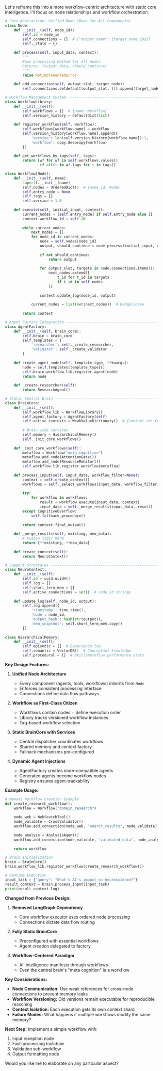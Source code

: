Let's reframe this into a more workflow-centric architecture with static core intelligence. I'll focus on node relationships and workflow orchestration:

```python
# Core Abstraction: Unified Node (Base for ALL Components)
class Node:
    def __init__(self, node_id):
        self.id = node_id
        self.connections = {}  # {"output_name": [target_node_ids]}
        self._state = {}
        
    def process(self, input_data, context):
        """
        Base processing method for all nodes
        Returns: (output_data, should_continue)
        """
        raise NotImplementedError
        
    def add_connection(self, output_slot, target_node):
        self.connections.setdefault(output_slot, []).append(target_node.id)

# Workflow Management System --------------------------------------------------
class WorkflowLibrary:
    def __init__(self):
        self.workflows = {}  # {name: Workflow}
        self.version_history = defaultdict(list)
        
    def register_workflow(self, workflow):
        self.workflows[workflow.name] = workflow
        self.version_history[workflow.name].append({
            'version': len(self.version_history[workflow.name])+1,
            'workflow': copy.deepcopy(workflow)
        })
    
    def get_workflows_by_tags(self, tags):
        return [wf for wf in self.workflows.values() 
                if all(t in wf.tags for t in tags)]

class Workflow(Node):
    def __init__(self, name):
        super().__init__(name)
        self.nodes = OrderedDict()  # {node_id: Node}
        self.entry_node = None
        self.tags = []
        self.version = 1.0
        
    def execute(self, initial_input, context):
        current_nodes = [self.entry_node] if self.entry_node else []
        context.workflow_id = self.id
        
        while current_nodes:
            next_nodes = []
            for node_id in current_nodes:
                node = self.nodes[node_id]
                output, should_continue = node.process(initial_input, context)
                
                if not should_continue:
                    return output
                
                for output_slot, targets in node.connections.items():
                    next_nodes.extend([
                        t_id for t_id in targets
                        if t_id in self.nodes
                    ])
                    
                context.update_log(node_id, output)
                
            current_nodes = list(set(next_nodes))  # Deduplicate
            
        return context

# Agent Factory Integration ---------------------------------------------------
class AgentFactory:
    def __init__(self, brain_core):
        self.brain = brain_core
        self.templates = {
            'researcher': self._create_researcher,
            'validator': self._create_validator
        }
        
    def create_agent_node(self, template_type, **kwargs):
        node = self.templates[template_type]()
        self.brain.workflow_lib.register_agent(node)
        return node
        
    def _create_researcher(self):
        return ResearchAgent()

# Static Central Brain --------------------------------------------------------
class BrainCore:
    def __init__(self):
        self.workflow_lib = WorkflowLibrary()
        self.agent_factory = AgentFactory(self)
        self.active_contexts = WeakValueDictionary()  # {context_id: Context}
        
        # Brain-wide Services
        self.memory = HierarchicalMemory()
        self._init_core_workflows()
        
    def _init_core_workflows(self):
        metaflow = Workflow("meta_cognition")
        metaflow.add_node(AttentionGate())
        metaflow.add_node(ResourceMonitor())
        self.workflow_lib.register_workflow(metaflow)
        
    def process_input(self, input_data, workflow_filter=None):
        context = self.create_context()
        workflows = self._select_workflows(input_data, workflow_filter)
        
        try:
            for workflow in workflows:
                result = workflow.execute(input_data, context)
                input_data = self._merge_results(input_data, result)
        except CognitiveOverflow:
            self.fallback_procedure()
            
        return context.final_output()
    
    def _merge_results(self, existing, new_data):
        # Fusion logic here
        return {**existing, **new_data}
    
    def create_context(self):
        return NeuroContext()

# Support Structures ----------------------------------------------------------
class NeuroContext:
    def __init__(self):
        self.id = uuid.uuid4()
        self.log = []
        self.short_term_mem = {}
        self.active_connections = set()  # node_id strings
        
    def update_log(self, node_id, output):
        self.log.append({
            'timestamp': time.time(),
            'node': node_id,
            'output_hash': hash(str(output)),
            'mem_snapshot': self.short_term_mem.copy()
        })
        
class HierarchicalMemory:
    def __init__(self):
        self.episodic = []  # Experience log
        self.semantic = VectorDB()  # Conceptual knowledge
        self.procedural = {}  # Skill/Workflow performance stats
```

**Key Design Features:**

1. **Unified Node Architecture**
   - Every component (agents, tools, workflows) inherits from `Node`
   - Enforces consistent processing interface
   - Connections define data flow pathways

2. **Workflow as First-Class Citizen**
   - Workflows contain nodes + define execution order
   - Library tracks versioned workflow instances
   - Tag-based workflow selection

3. **Static BrainCore with Services**
   - Central dispatcher coordinates workflows
   - Shared memory and context factory
   - Fallback mechanisms pre-configured

4. **Dynamic Agent Injections**
   - AgentFactory creates node-compatible agents
   - Generated agents become workflow nodes
   - Registry ensures agent-trackability

**Example Usage:**

```python
# Manual Workflow Creation Example
def create_research_workflow():
    workflow = Workflow("domain_research")
    
    node_web = WebSearchTool()
    node_validate = CrossValidator()
    workflow.add_connection(node_web, "search_results", node_validate)
    
    node_analyze = AnalysisAgent()
    workflow.add_connection(node_validate, "validated_data", node_analyze)
    
    return workflow

# Brain Initialization
brain = BrainCore()
brain.workflow_lib.register_workflow(create_research_workflow())

# Runtime Execution
input_task = {"query": "What's AI's impact on neuroscience?"}
result_context = brain.process_input(input_task)
print(result_context.log)
```

**Changed from Previous Design:**

1. **Removed LangGraph Dependency**
   - Core workflow executor uses ordered node processing
   - Connections dictate data flow routing

2. **Fully Static BrainCore**
   - Preconfigured with essential workflows
   - Agent creation delegated to factory

3. **Workflow-Centered Paradigm**
   - All intelligence manifests through workflows
   - Even the central brain's "meta cognition" is a workflow

**Key Considerations:**

- **Node Communication:** Use weak references for cross-node connections to prevent memory leaks
- **Workflow Versioning:** Old versions remain executable for reproducible reasoning
- **Context Isolation:** Each execution gets its own context shard
- **Failure Modes:** What happens if multiple workflows modify the same memory?

**Next Step:** Implement a simple workflow with: 
1. Input reception node  
2. Fast-processing toolchain  
3. Validation sub-workflow  
4. Output formatting node

Would you like me to elaborate on any particular aspect?